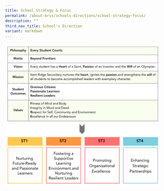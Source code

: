 ```yaml
---
title: School Strategy & Focus
permalink: /about-krss/schools-directions/school-strategy-focus/
description: ""
third_nav_title: School's Direction
variant: markdown
---
```

![School_Strategy_Focus](/images/school_strategy_focus.png)
